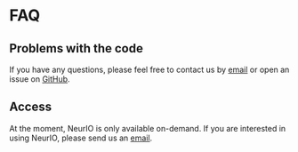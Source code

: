 # FAQ

## Problems with the code

If you have any questions, please feel free to contact us by [email](mailto:simon.narduzzi@csem.ch)
or open an issue on [GitHub](https://github.com/csem/neurio/issues).

## Access

At the moment, NeurIO is only available on-demand. If you are interested in using NeurIO, please
send us
an <a href="mailto:simon.narduzzi@csem.ch?subject=NeurIO - Access request&body=&body=Hi,%0D%0A%0D%0AI am interested in using NeurIO.%0D%0A%0D%0ABest regards,">
email</a>.

